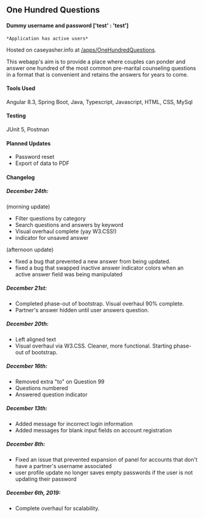 ## One Hundred Questions

#### Dummy username and password ['test' : 'test']

    *Application has active users*

Hosted on caseyasher.info at [/apps/OneHundredQuestions](http://www.caseyasher.info/apps/OneHundredQuestions/).

This webapp's aim is to provide a place where couples can ponder and answer one hundred of the most common pre-marital counseling questions in a format that is convenient and retains the answers for years to come.

#### Tools Used
Angular 8.3, Spring Boot, Java, Typescript, Javascript, HTML, CSS, MySql

#### Testing
JUnit 5, Postman

#### Planned Updates
* Password reset
* Export of data to PDF


#### Changelog
##### December 24th:

  (morning update)
  - Filter questions by category
  - Search questions and answers by keyword
  - Visual overhaul complete (yay W3.CSS!)
  - indicator for unsaved answer

(afternoon update)
  - fixed a bug that prevented a new answer from being updated.
  - fixed a bug that swapped inactive answer indicator colors when an active answer field was being manipulated

##### December 21st:
  - Completed phase-out of bootstrap. Visual overhaul 90% complete.
  - Partner's answer hidden until user answers question.

##### December 20th:
  - Left aligned text
  - Visual overhaul via W3.CSS. Cleaner, more functional. Starting phase-out of bootstrap.

##### December 16th:
  - Removed extra "to" on Question 99
  - Questions numbered
  - Answered question indicator

##### December 13th:
  - Added message for incorrect login information
  - Added messages for blank input fields on account registration

##### December 8th:  
  - Fixed an issue that prevented expansion of panel for accounts that don't have a partner's username associated
  - user profile update no longer saves empty passwords if the user is not updating their password

##### December 6th, 2019:
  - Complete overhaul for scalability.
